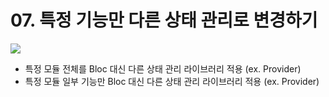 # 07. 특정 기능만 다른 상태 관리로 변경하기

![](https://img.shields.io/badge/Flutter_3.16.9-Dart_3.2.6-blue)

- 특정 모듈 전체를 Bloc 대신 다른 상태 관리 라이브러리 적용 (ex. Provider)
- 특정 모듈 일부 기능만 Bloc 대신 다른 상태 관리 라이브러리 적용 (ex. Provider)
